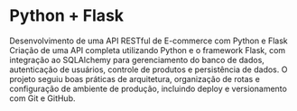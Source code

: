 # Python + Flask

Desenvolvimento de uma API RESTful de E-commerce com Python e Flask
Criação de uma API completa utilizando Python e o framework Flask, com integração ao SQLAlchemy para gerenciamento do banco de dados, autenticação de usuários, controle de produtos e persistência de dados. O projeto seguiu boas práticas de arquitetura, organização de rotas e configuração de ambiente de produção, incluindo deploy e versionamento com Git e GitHub.
